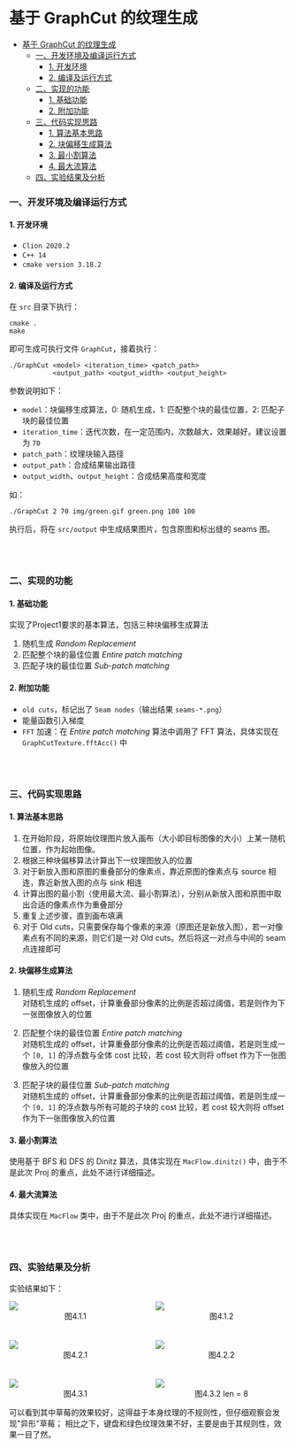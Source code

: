 # 基于 GraphCut 的纹理生成

* [基于 GraphCut 的纹理生成](./README.md#基于-graphcut-的纹理生成)  
  * [一、开发环境及编译运行方式](./README.md#一开发环境及编译运行方式)
    * [1. 开发环境](./README.md#1-开发环境)
    * [2. 编译及运行方式](./README.md#2-编译及运行方式)
  * [二、实现的功能](./README.md#二实现的功能)
    * [1. 基础功能](./README.md#1-基础功能)
    * [2. 附加功能](./README.md#2-附加功能)
  * [三、代码实现思路](./README.md#三代码实现思路)
    * [1. 算法基本思路](./README.md#1-算法基本思路)
    * [2. 块偏移生成算法](./README.md#2-块偏移生成算法)
    * [3. 最小割算法](./README.md#3-最小割算法)
    * [4. 最大流算法](./README.md#4-最大流算法)
  * [四、实验结果及分析](./README.md#四实验结果及分析)

### 一、开发环境及编译运行方式
#### 1. 开发环境
- `Clion 2020.2`
- `C++ 14`
- `cmake version 3.18.2`

#### 2. 编译及运行方式
在 `src` 目录下执行：
``` shell
cmake .
make
```
即可生成可执行文件 `GraphCut`，接着执行：
```
./GraphCut <model> <iteration_time> <patch_path> 
           <output_path> <output_width> <output_height>
```
参数说明如下：  
- `model`：块偏移生成算法，0: 随机生成，1: 匹配整个块的最佳位置，2: 匹配子块的最佳位置
- `iteration_time`：迭代次数，在一定范围内，次数越大，效果越好。建议设置为 `70`
- `patch_path`：纹理块输入路径
- `output_path`：合成结果输出路径
- `output_width`、`output_height`：合成结果高度和宽度

如：
```
./GraphCut 2 70 img/green.gif green.png 100 100
```

执行后，将在 `src/output` 中生成结果图片，包含原图和标出缝的 seams 图。

</br>
</br>

### 二、实现的功能
#### 1. 基础功能
实现了Project1要求的基本算法，包括三种块偏移生成算法
1. 随机生成 *Random Replacement*
2. 匹配整个块的最佳位置 *Entire patch matching*
3. 匹配子块的最佳位置 *Sub-patch matching*

#### 2. 附加功能
- `old cuts`，标记出了 `Seam nodes`（输出结果 `seams-*.png`）
- 能量函数引入梯度
- `FFT` 加速：在 *Entire patch matching* 算法中调用了 FFT 算法，具体实现在 `GraphCutTexture.fftAcc()` 中

</br>
</br>

### 三、代码实现思路
#### 1. 算法基本思路
1. 在开始阶段，将原始纹理图片放入画布（大小即目标图像的大小）上某一随机位置，作为起始图像。
2. 根据三种块偏移算法计算出下一纹理图放入的位置 
3. 对于新放入图和原图的重叠部分的像素点，靠近原图的像素点与 source 相连，靠近新放入图的点与 sink 相连
4. 计算出图的最小割（使用最大流、最小割算法），分别从新放入图和原图中取出合适的像素点作为重叠部分
5. 重复上述步骤，直到画布填满
6. 对于 Old cuts，只需要保存每个像素的来源（原图还是新放入图），若一对像素点有不同的来源，则它们是一对 Old cuts。然后将这一对点与中间的 seam 点连接即可

#### 2. 块偏移生成算法
1. 随机生成 *Random Replacement*  
   对随机生成的 offset，计算重叠部分像素的比例是否超过阈值，若是则作为下一张图像放入的位置

2. 匹配整个块的最佳位置 *Entire patch matching*  
    对随机生成的 offset，计算重叠部分像素的比例是否超过阈值，若是则生成一个 `[0, 1]` 的浮点数与全体 cost 比较，若 cost 较大则将 offset 作为下一张图像放入的位置

3. 匹配子块的最佳位置 *Sub-patch matching*  
   对随机生成的 offset，计算重叠部分像素的比例是否超过阈值，若是则生成一个 `[0, 1]` 的浮点数与所有可能的子块的 cost 比较，若 cost 较大则将 offset 作为下一张图像放入的位置

#### 3. 最小割算法
使用基于 BFS 和 DFS 的 Dinitz 算法，具体实现在 `MacFlow.dinitz()` 中，由于不是此次 Proj 的重点，此处不进行详细描述。

#### 4. 最大流算法
具体实现在 `MacFlow` 类中，由于不是此次 Proj 的重点，此处不进行详细描述。

</br>
</br>

### 四、实验结果及分析
实验结果如下：

<div style="display: flex;">
    <div style="width: 100%;">
        <img src="https://aimerlover.cn/storage/green.png">
        <div style="text-align: center;">图4.1.1</div>
    </div>
    <div style="width: 100%; margin-left:5%;">
        <img src="https://aimerlover.cn/storage/old_cut_green.png">
        <div style="text-align: center;">图4.1.2</div>
    </div>
</div> 

</br>
</br>
<div style="display: flex;">
    <div style="width: 100%;">
        <img src="https://aimerlover.cn/storage/akeyboard_small.png">
        <div style="text-align: center;">图4.2.1</div>
    </div>
    <div style="width: 100%; margin-left:5%;">
        <img src="https://aimerlover.cn/storage/old_cut_akeyboard_small.png">
        <div style="text-align: center;">图4.2.2</div>
    </div>
</div> 
</br>
</br>

<div style="display: flex;">
    <div style="width: 100%;">
        <img src="https://aimerlover.cn/storage/strawberries.png">
        <div style="text-align: center;">图4.3.1</div>
    </div>
    <div style="width: 100%; margin-left:5%;">
        <img src="https://aimerlover.cn/storage/old_cut_strawberries.png">
        <div style="text-align: center;">图4.3.2 len = 8</div>
    </div>
</div> 

可以看到其中草莓的效果较好，这得益于本身纹理的不规则性，但仔细观察会发现"异形"草莓；
相比之下，键盘和绿色纹理效果不好，主要是由于其规则性，效果一目了然。
